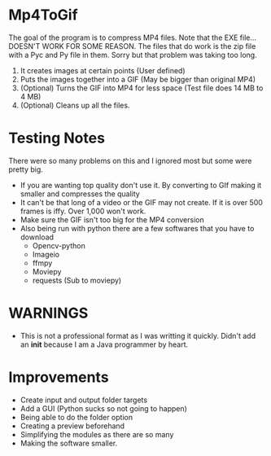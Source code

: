 # Mp4ToGif
The goal of the program is to compress MP4 files. Note that the EXE file... DOESN'T WORK FOR SOME REASON. The files that do work is the zip file with a Pyc and Py file in them. Sorry but that problem was taking too long.

1. It creates images at certain points (User defined)
2. Puts the images together into a GIF (May be bigger than original MP4)
3. (Optional) Turns the GIF into MP4 for less space (Test file does 14 MB to 4 MB)
4. (Optional) Cleans up all the files.
# Testing Notes
There were so many problems on this and I ignored most but some were pretty big.
- If you are wanting top quality don't use it. By converting to GIf making it smaller and compresses the quality
- It can't be that long of a video or the GIF may not create. If it is over 500 frames is iffy. Over 1,000 won't work.
- Make sure the GIF isn't too big for the MP4 conversion
- Also being run with python there are a few softwares that you have to download
  - Opencv-python
  - Imageio
  - ffmpy
  - Moviepy
  - requests (Sub to moviepy)
# WARNINGS
- This is not a professional format as I was writting it quickly. Didn't add an __init__ because I am a Java programmer by heart.
# Improvements
- Create input and output folder targets
- Add a GUI (Python sucks so not going to happen)
- Being able to do the folder option
- Creating a preview beforehand
- Simplifying the modules as there are so many
- Making the software smaller.

